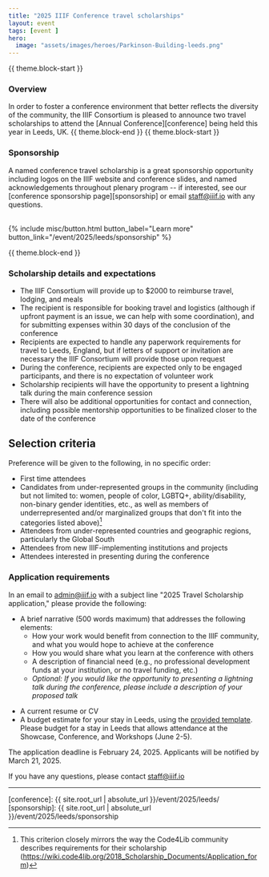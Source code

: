 ```yaml
---
title: "2025 IIIF Conference travel scholarships"
layout: event
tags: [event ]
hero:
  image: "assets/images/heroes/Parkinson-Building-leeds.png"
---
```

{{ theme.block-start }}

### Overview

In order to foster a conference environment that better reflects the diversity of the community, the IIIF Consortium is pleased to announce two travel scholarships to attend the [Annual Conference][conference] being held this year in Leeds, UK.
{{ theme.block-end }}
{{ theme.block-start }}

### Sponsorship

A named conference travel scholarship is a great sponsorship opportunity including logos on the IIIF website and conference slides, and named acknowledgements throughout plenary program
 -- if interested, see our [conference sponsorship page][sponsorship] or email <staff@iiif.io> with any questions.
<br>
<br>
  
<div class="columns is-centered">{% include misc/button.html button_label="Learn more" button_link="/event/2025/leeds/sponsorship" %}</div>

{{ theme.block-end }}

### Scholarship details and expectations

- The IIIF Consortium will provide up to $2000 to reimburse travel, lodging, and meals
- The recipient is responsible for booking travel and logistics (although if upfront payment is an issue, we can help with some coordination), and for submitting expenses within 30 days of the conclusion of the conference
- Recipients are expected to handle any paperwork requirements for travel to Leeds, England, but if letters of support or invitation are necessary the IIIF Consortium will provide those upon request
- During the conference, recipients are expected only to be engaged participants, and there is no expectation of volunteer work
- Scholarship recipients will have the opportunity to present a lightning talk during the main conference session 
- There will also be additional opportunities for contact and connection, including possible mentorship opportunities to be finalized closer to the date of the conference   

## Selection criteria

Preference will be given to the following, in no specific order:

- First time attendees
- Candidates from under-represented groups in the community (including but not limited to: women, people of color, LGBTQ+, ability/disability, non-binary gender identities, etc., as well as members of underrepresented and/or marginalized groups that don't fit into the categories listed above)[^code4lib_note]
- Attendees from under-represented countries and geographic regions, particularly the Global South
- Attendees from new IIIF-implementing institutions and projects
- Attendees interested in presenting during the conference


### Application requirements

In an email to [admin@iiif.io](mailto:admin@iiif.io?subject=2025%20Travel%20Scholarship%20Application) with a subject line "2025 Travel Scholarship application," please provide the following: 

- A brief narrative (500 words maximum) that addresses the following elements:
    * How your work would benefit from connection to the IIIF community, and what you would hope to achieve at the conference
    * How you would share what you learn at the conference with others
    * A description of financial need (e.g., no professional development funds at your institution, or no travel funding, etc.)
     * *Optional: If you would like the opportunity to presenting a lightning talk during the conference, please include a description of your proposed talk*
* A current resume or CV
* A budget estimate for your stay in Leeds, using the [provided template](https://docs.google.com/spreadsheets/d/1MI7qnpbBqPHyg6Xww7XhRDX1iqyRoFJa1RoJbnTtukM/edit?usp=sharing). Please budget for a stay in Leeds that allows attendance at the Showcase, Conference, and Workshops (June 2-5).

The application deadline is February 24, 2025. Applicants will be notified by March 21, 2025.

If you have any questions, please contact staff@iiif.io


---

[^code4lib_note]: This criterion closely mirrors the way the Code4Lib community describes requirements for their scholarship (https://wiki.code4lib.org/2018_Scholarship_Documents/Application_form)

[conference]: {{ site.root_url | absolute_url }}/event/2025/leeds/
[sponsorship]: {{ site.root_url | absolute_url }}/event/2025/leeds/sponsorship
